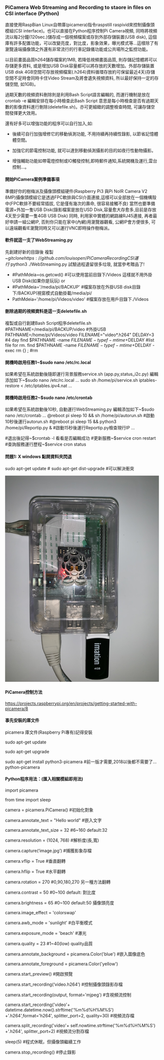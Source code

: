### PiCamera Web Streaming and Recording to staore in files on CSI interface (Python)
直接使用RaspBian Linux自帶庫(picamera)指令raspstill raspivid來控制攝像頭模組(CSI interface)。也可以直接在Python程序控制Pi Camera視頻, 同時將視頻流以每2分鐘(120sec.)儲存成一個視頻檔案或存到外部存儲裝置(USB disk), 這個庫有許多配置功能，可以改變亮度，對比度，影象效果，曝光模式等...這樣除了有瀏覽遠端攝像頭之外還有非常流行的行車記錄儀功能或公共場所之監控功能。

以目前畫面品質h264儲存檔案約1MB, 若降低視頻畫面品質, 則存儲記憶體將可以存儲更多資料, 或是增加USB Disk容量都可以將存放的天數增加。外部存儲裝置USB disk 4GB空間可存放視頻檔案(.h264)資料循環存放約可保留最近4天(存儲空間不足時會同時卡住Video Stream及將會遺失視頻資料, 所以最好保持一定的存儲空間, 如1GB)。

過期天數的視頻資料刪除則是利用Bash Script語言編輯的, 而運行機制是放在crontab -e 編輯安排在每小時檢查此Bash Script 意思是每小時檢查是否有過期天數的影像資料進行刪除(deletefile.sh)。亦可更細緻的調整檢查時間, 可讓存儲空間發揮更大效用。

還有好多可以增強功能的程序可以自行加入,如:
* 後續可自行加強增修它的移動偵測功能, 不用持續再持續性錄影, 以節省記憶體體空間。

* 加強它的節電控制功能, 就可以達到移動偵測攝影的目的如夜行性動物攝影。

* 增強輔助功能如帶電燈控制或IO觸發控制,即時郵件通知,系統開機及運行,雲台控制...。


#### 開始PiCamera案例準備事項
準備好你的樹梅派及攝像頭模組硬件(Raspberry Pi3 與Pi NoIR Camera V2 8MP)攝像頭模組它是透過FPC軟排與CSI介面連接,這樣可以全部放在一個機構殼中(FPC軟排不要經常插拔, 它是僅有幾次的壽命, 很容易接觸不良) 當然也要準備電源+外加一隻USB Disk(錄影檔案是放在USD Disk,容量愈大存愈多,目前是存放4天至少需要一隻4GB USB Disk) 同時, 利用家中實體的網路線RJ45連接, 再者最好申請一組公網IP, 否則你只能在家中(內網)用瀏覽器觀看, 公網IP會方便很多, 可以遠端觀看IE瀏覽同時又可以運行VNC即時操作樹梅派。

#### 軟件就這一支了WebStreaming.py 
先創建好新的目錄後
複製~$git clone https://github.com/louisopen/PiCameraRecordingCSI
運行~$python3 ./WebStreaming.py
試驗過程遺留很多垃圾, 就當參考贈品了!
* #PathMdeia=os.getcwd()            #可以使用當前目錄下/Videos 這樣就不用外掛USB Disk(如果你是玩玩)
or
* #PathMdeia='/media/pi/BACKUP'     #檔案存放在外掛USB disk目錄下/BACKUP(視窗模式自動掛載/media/pi/
* PathMdeia='/home/pi/Videos/video' #檔案存放在用戶目錄下./Videos

#### 刪除過期的視頻資料是這一支deletefile.sh
複製或自行創建Bash Script程序deletefile.sh
#PATHNAME=/media/pi/BACKUP/video     #外掛USB
PATHNAME=/home/pi/Videos/video
FILENAME="video*.h264"
DELDAY=3        #4 day
find $PATHNAME -name $FILENAME -type f -mtime +$DELDAY                  #list file for rm.
find $PATHNAME -name $FILENAME -type f -mtime +$DELDAY -exec rm {} \;   #rm

#### 開機時啟用任務1~$sudo nano /etc/rc.local 
如果希望在系統啟動後隨即運行背景服務service.sh (app.py,status_i2c.py)
編輯添加如下~$sudo nano /etc/rc.local 
...
sudo sh /home/pi/service.sh
iptables-restore < /etc/iptables.ipv4.nat
...

#### 開機時啟用任務2~$sudo nano /etc/crontab 
如果希望在系統啟動後10秒, 自動運行WebStreaming.py
編輯添加如下~$sudo nano /etc/crontab 
...
@reboot pi sleep 10 && sh /home/pi/autorun.sh         #啟動10秒後運行autorun.sh
#@reboot pi sleep 15 && python3 /home/pi/Reportip.py & #啟動15秒後運行Reportip.py檢查現行IP
...

#退出後記得~$crontab -l 看看是否編輯成功
#更新服務~$service cron restart  
#查詢服務運行歷程~$service cron status

#### 問題1: X windows 點開資料夾閃退
sudo apt-get update         #
sudo apt-get dist-upgrade   #可以解決衝突


![快照](S__19193858.jpg)



#### PiCamera控制方法
https://projects.raspberrypi.org/en/projects/getting-started-with-picamera/8

#### 事先安裝的庫文件
picamera 庫文件(Raspberry Pi專有)記得安裝

sudo apt-get update

sudo apt-get upgrade

sudo apt-get install python3-picamera  #前一版才需要,2018以後都不需要了... python-picamera

#### Python程序用法：(匯入相關模組即用法)
import picamera

from time import sleep

camera = picamera.PiCamera()    #初始化對象

camera.annotate_text = "Hello world"    #嵌入文字

camera.annotate_text_size = 32  #6~160 default:32

camera.resolution = (1024, 768) #解析度(長,寬)

camera.capture(‘image.jpg’) #捕獲影象存檔

camera.vflip = True #垂直翻轉

camera.hflip = True #水平翻轉

camera.rotation = 270   #0,90,180,270 另一種方法翻轉

camera.contrast = 50    #0~100 default:  對比度

camera.brightness = 65  #0~100 default:50 攝像頭亮度

camera.image_effect = 'colorswap'

camera.awb_mode = 'sunlight'   #白平衡模式

camera.exposure_mode = 'beach' #瀑光

camera.quality = 23 #1~40(low) quality品質

camera.annotate_background = picamera.Color('blue') #嵌入圖像底色

camera.annotate_foreground = picamera.Color('yellow')

camera.start_preview()  #開啟預覽

camera.start_recording(‘video.h264’)    #控制攝像頭錄影存檔

camera.start_recording(output, format='mjpeg')  #含視頻流控制

camera.start_recording('video'+ datetime.datetime.now().strftime('%m%d%H%M%S') +'.h264',format='h264', splitter_port=2, quality=30)  #視頻流存檔

camera.split_recording('video'+ self.nowtime.strftime('%m%d%H%M%S') +'.h264', splitter_port=2) #視頻流分割存檔

sleep(5)    #程式休眠，但攝像頭繼續工作

camera.stop_recording() #停止錄影

